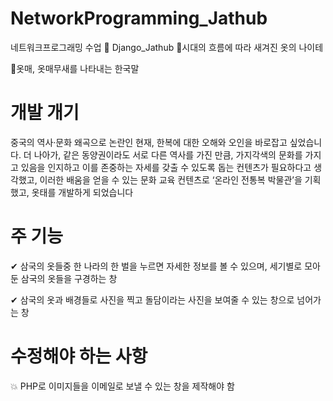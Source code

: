 # NetworkProgramming_Jathub
네트워크프로그래밍 수업 💾  Django_Jathub
   🌱시대의 흐름에 따라 새겨진 옷의 나이테
   
   🌱옷매, 옷매무새를 나타내는 한국말


# 개발 개기 
중국의 역사·문화 왜곡으로 논란인 현재, 한복에 대한 오해와 오인을 바로잡고 싶었습니다.
더 나아가, 같은 동양권이라도 서로 다른 역사를 가진 만큼, 가지각색의 문화를 가지고 있음을 인지하고 이를 존중하는 자세를 갖출 수 있도록 돕는 컨텐츠가 필요하다고 생각했고,
이러한 배움을 얻을 수 있는 문화 교육 컨텐츠로 ‘온라인 전통복 박물관’을 기획했고, 옷태를 개발하게 되었습니다


# 주 기능 
   ✔ 삼국의 옷들중 한 나라의 한 벌을 누르면 자세한 정보를 볼 수 있으며, 세기별로 모아둔 삼국의 옷들을 구경하는 창
  
   ✔ 삼국의 옷과 배경들로 사진을 찍고 돌담이라는 사진을 보여줄 수 있는 창으로 넘어가는 창


# 수정해야 하는 사항
  💥 PHP로 이미지들을 이메일로 보낼 수 있는 창을 제작해야 함
